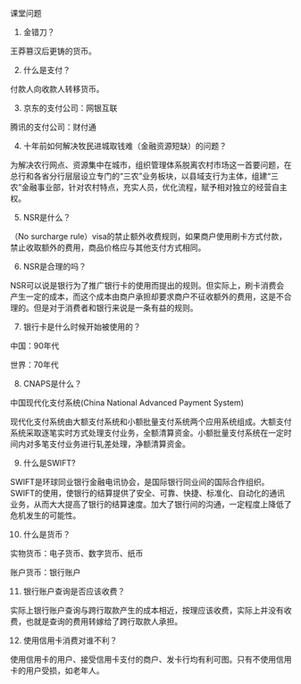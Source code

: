 课堂问题

1. 金错刀？

王莽篡汉后更铸的货币。

2. 什么是支付？

付款人向收款人转移货币。

3. 京东的支付公司：网银互联

腾讯的支付公司：财付通

4. 十年前如何解决牧民进城取钱难（金融资源短缺）的问题？

为解决农行网点、资源集中在城市，组织管理体系脱离农村市场这一首要问题，在总行和各省分行层层设立专门的“三农”业务板块，以县域支行为主体，组建“三农”金融事业部，针对农村特点，充实人员，优化流程，赋予相对独立的经营自主权。

5. NSR是什么？

（No surcharge rule）visa的禁止额外收费规则，如果商户使用刷卡方式付款，禁止收取额外的费用，商品价格应与其他支付方式相同。

6. NSR是合理的吗？

NSR可以说是银行为了推广银行卡的使用而提出的规则。但实际上，刷卡消费会产生一定的成本，而这个成本由商户承担却要求商户不征收额外的费用，这是不合理的。但是对于消费者和银行来说是一条有益的规则。

7. 银行卡是什么时候开始被使用的？

中国：90年代

世界：70年代

8. CNAPS是什么？

中国现代化支付系统(China National Advanced Payment System)

现代化支付系统由大额支付系统和小额批量支付系统两个应用系统组成。大额支付系统采取逐笔实时方式处理支付业务，全额清算资金。小额批量支付系统在一定时间内对多笔支付业务进行轧差处理，净额清算资金。

9. 什么是SWIFT?

SWIFT是环球同业银行金融电讯协会，是国际银行同业间的国际合作组织。SWIFT的使用，使银行的结算提供了安全、可靠、快捷、标准化、自动化的通讯业务，从而大大提高了银行的结算速度。加大了银行间的沟通，一定程度上降低了危机发生的可能性。

10. 什么是货币？

实物货币：电子货币、数字货币、纸币

账户货币：银行账户

11. 银行账户查询是否应该收费？

实际上银行账户查询与跨行取款产生的成本相近，按理应该收费，实际上并没有收费，也就是查询的费用转嫁给了跨行取款人承担。

12. 使用信用卡消费对谁不利？

使用信用卡的用户、接受信用卡支付的商户、发卡行均有利可图。只有不使用信用卡的用户受损，如老年人。